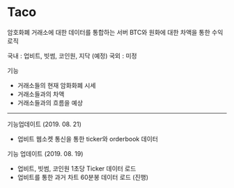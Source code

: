 # Taco

암호화폐 거래소에 대한 데이터를 통합하는 서버
BTC와 원화에 대한 차액을 통한 수익로직

국내 : 업비트, 빗썸, 코인원, 지닥 (예정)
국외 : 미정

기능
- 거래소들의 현재 암화화폐 시세
- 거래소들과의 차액
- 거래소들과의 흐름을 예상

--------------------------------------------------------

기능업데이트 (2019. 08. 21)
- 업비트 웹소켓 통신을 통한 ticker와 orderbook 데이터 

기능 업데이트 (2019. 08. 19)
- 업비트, 빗썸, 코인원 1초당 Ticker 데이터 로드
- 업비트를 통한 과거 차트 60분봉 데이터 로드 (진행)
